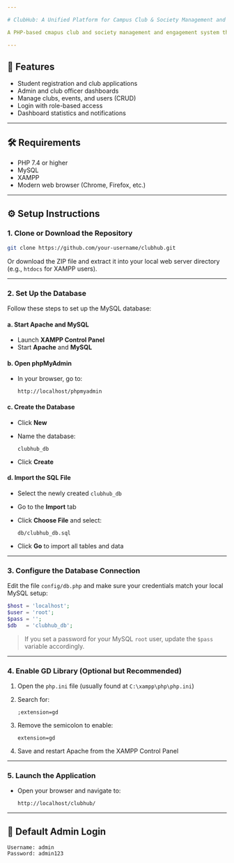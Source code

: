 ```yaml
---

# ClubHub: A Unified Platform for Campus Club & Society Management and Engagement

A PHP-based cmapus club and society management and engagement system that allows students to apply for clubs, while administrators and officers manage club records efficiently. Built using PHP, MySQL, HTML, CSS, JavaScript and Bootstrap.

---
```


## 📁 Features

- Student registration and club applications
- Admin and club officer dashboards
- Manage clubs, events, and users (CRUD)
- Login with role-based access
- Dashboard statistics and notifications

---

## 🛠️ Requirements

- PHP 7.4 or higher
- MySQL 
- XAMPP
- Modern web browser (Chrome, Firefox, etc.)

---

## ⚙️ Setup Instructions

### 1. Clone or Download the Repository

```bash
git clone https://github.com/your-username/clubhub.git
````

Or download the ZIP file and extract it into your local web server directory (e.g., `htdocs` for XAMPP users).

---

### 2. Set Up the Database

Follow these steps to set up the MySQL database:

#### a. Start Apache and MySQL

* Launch **XAMPP Control Panel**
* Start **Apache** and **MySQL**

#### b. Open phpMyAdmin

* In your browser, go to:

  ```
  http://localhost/phpmyadmin
  ```

#### c. Create the Database

* Click **New**
* Name the database:

  ```
  clubhub_db
  ```
* Click **Create**

#### d. Import the SQL File

* Select the newly created `clubhub_db`
* Go to the **Import** tab
* Click **Choose File** and select:

  ```
  db/clubhub_db.sql
  ```
* Click **Go** to import all tables and data

---

### 3. Configure the Database Connection

Edit the file `config/db.php` and make sure your credentials match your local MySQL setup:

```php
$host = 'localhost';
$user = 'root';
$pass = '';
$db   = 'clubhub_db';
```

> If you set a password for your MySQL `root` user, update the `$pass` variable accordingly.

---

### 4. Enable GD Library (Optional but Recommended)

1. Open the `php.ini` file (usually found at `C:\xampp\php\php.ini`)
2. Search for:

   ```
   ;extension=gd
   ```
3. Remove the semicolon to enable:

   ```
   extension=gd
   ```
4. Save and restart Apache from the XAMPP Control Panel

---

### 5. Launch the Application

* Open your browser and navigate to:

  ```
  http://localhost/clubhub/
  ```

---

## 👤 Default Admin Login

```
Username: admin
Password: admin123
```

